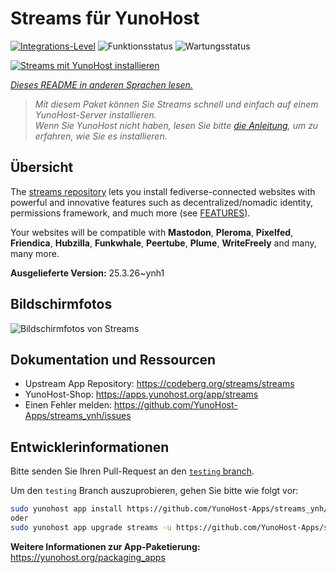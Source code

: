 <!--
N.B.: Diese README wurde automatisch von <https://github.com/YunoHost/apps/tree/master/tools/readme_generator> generiert.
Sie darf NICHT von Hand bearbeitet werden.
-->

# Streams für YunoHost

[![Integrations-Level](https://apps.yunohost.org/badge/integration/streams)](https://ci-apps.yunohost.org/ci/apps/streams/)
![Funktionsstatus](https://apps.yunohost.org/badge/state/streams)
![Wartungsstatus](https://apps.yunohost.org/badge/maintained/streams)

[![Streams mit YunoHost installieren](https://install-app.yunohost.org/install-with-yunohost.svg)](https://install-app.yunohost.org/?app=streams)

*[Dieses README in anderen Sprachen lesen.](./ALL_README.md)*

> *Mit diesem Paket können Sie Streams schnell und einfach auf einem YunoHost-Server installieren.*  
> *Wenn Sie YunoHost nicht haben, lesen Sie bitte [die Anleitung](https://yunohost.org/install), um zu erfahren, wie Sie es installieren.*

## Übersicht

The [streams repository](https://codeberg.org/streams/streams/) lets you install fediverse-connected websites with powerful and innovative features such as decentralized/nomadic identity, permissions framework, and much more (see [FEATURES](doc/FEATURES.md)).

Your websites will be compatible with **Mastodon**, **Pleroma**, **Pixelfed**, **Friendica**, **Hubzilla**, **Funkwhale**, **Peertube**, **Plume**, **WriteFreely** and many, many more.


**Ausgelieferte Version:** 25.3.26~ynh1

## Bildschirmfotos

![Bildschirmfotos von Streams](./doc/screenshots/example.png)

## Dokumentation und Ressourcen

- Upstream App Repository: <https://codeberg.org/streams/streams>
- YunoHost-Shop: <https://apps.yunohost.org/app/streams>
- Einen Fehler melden: <https://github.com/YunoHost-Apps/streams_ynh/issues>

## Entwicklerinformationen

Bitte senden Sie Ihren Pull-Request an den [`testing` branch](https://github.com/YunoHost-Apps/streams_ynh/tree/testing).

Um den `testing` Branch auszuprobieren, gehen Sie bitte wie folgt vor:

```bash
sudo yunohost app install https://github.com/YunoHost-Apps/streams_ynh/tree/testing --debug
oder
sudo yunohost app upgrade streams -u https://github.com/YunoHost-Apps/streams_ynh/tree/testing --debug
```

**Weitere Informationen zur App-Paketierung:** <https://yunohost.org/packaging_apps>
